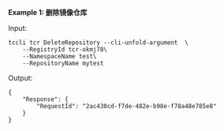 **Example 1: 删除镜像仓库**



Input: 

```
tccli tcr DeleteRepository --cli-unfold-argument  \
    --RegistryId tcr-okmj78\
    --NamespaceName test\
    --RepositoryName mytest
```

Output: 
```
{
    "Response": {
        "RequestId": "2ac430cd-f7de-482e-b98e-f78a48e785e8"
    }
}
```

